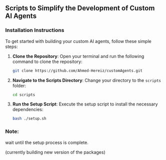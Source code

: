 ## Scripts to Simplify the Development of Custom AI Agents

### Installation Instructions

To get started with building your custom AI agents, follow these simple steps:

1. **Clone the Repository**: 
   Open your terminal and run the following command to clone the repository:
   ```bash
   git clone https://github.com/Ahmed-Hereiz/customAgents.git
   ```

2. **Navigate to the Scripts Directory**: 
   Change your directory to the `scripts` folder:
   ```bash
   cd scripts
   ```

3. **Run the Setup Script**: 
   Execute the setup script to install the necessary dependencies:
   ```bash
   bash ./setup.sh
   ```

### Note:
wait until the setup process is complete.

(currently building new version of the packages)
